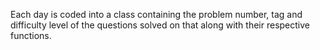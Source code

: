 Each day is coded into a class containing the problem number, tag and difficulty level of the questions solved on that along with their respective functions.
